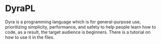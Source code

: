 # DyraPL
Dyra is a programming language which is for general-purpose use, prioritizing simplicity, performance, and safety to help people learn how to code, as a result, the target audience is beginners. There is a tutorial on how to use it in the files.
